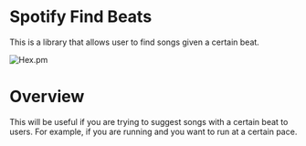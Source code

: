 # Spotify Find Beats 
This is a library that allows user to find songs given a certain beat. 

![Hex.pm](https://img.shields.io/hexpm/l/apa?style=plastic)

# Overview
This will be useful if you are trying to suggest songs with a certain beat to users. 
For example, if you are running and you want to run at a certain pace. 
